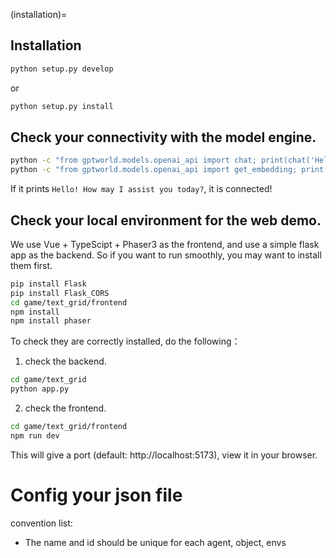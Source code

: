 
(installation)=


## Installation

```bash
python setup.py develop
```
or
```bash
python setup.py install
```


## Check your connectivity with the model engine.

```bash
python -c "from gptworld.models.openai_api import chat; print(chat('Hello'))"
python -c "from gptworld.models.openai_api import get_embedding; print(get_embedding('Hello'))"
```
If it prints `Hello! How may I assist you today?`, it is connected!


## Check your local environment for the web demo.
We use Vue + TypeScipt + Phaser3 as the frontend, and use a simple flask app as
 the backend. So if you want to run smoothly, you may want to install them first.


```bash
pip install Flask
pip install Flask_CORS
cd game/text_grid/frontend
npm install
npm install phaser
```

To check they are correctly installed, do the following：
1. check the backend.
```bash
cd game/text_grid
python app.py
```
2. check the frontend.
```bash
cd game/text_grid/frontend
npm run dev
```
This will give a port (default: http://localhost:5173), view it in your browser.



# Config your json file

convention list:

- The name and id should be unique for each agent, object, envs
  


